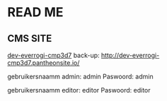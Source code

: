 READ ME
============

CMS SITE
------------

[dev-everrogi-cmp3d7](http://dev-everrogi-cmp3d7.pantheonsite.io/)  back-up: http://dev-everrogi-cmp3d7.pantheonsite.io/

gebruikersnaamm admin:  admin
Paswoord:               admin

gebruikersnaamm editor: editor
Paswoord:               editor